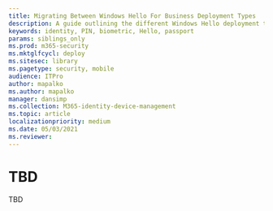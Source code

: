 ```yaml
---
title: Migrating Between Windows Hello For Business Deployment Types
description: A guide outlining the different Windows Hello deployment types, which migrations are supported, and how to migrate
keywords: identity, PIN, biometric, Hello, passport
params: siblings_only
ms.prod: m365-security
ms.mktglfcycl: deploy
ms.sitesec: library
ms.pagetype: security, mobile
audience: ITPro
author: mapalko
ms.author: mapalko
manager: dansimp
ms.collection: M365-identity-device-management
ms.topic: article
localizationpriority: medium
ms.date: 05/03/2021
ms.reviewer: 
---
```

# TBD

TBD

